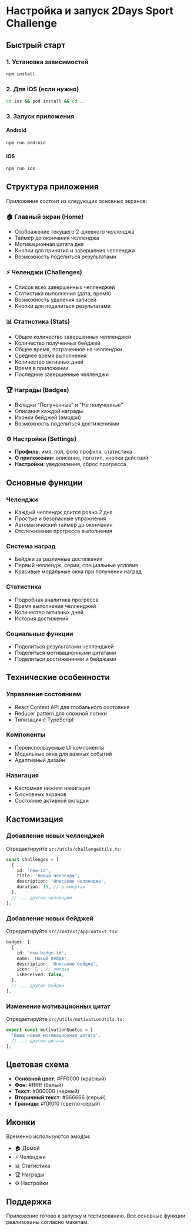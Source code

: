 # Настройка и запуск 2Days Sport Challenge

## Быстрый старт

### 1. Установка зависимостей
```bash
npm install
```

### 2. Для iOS (если нужно)
```bash
cd ios && pod install && cd ..
```

### 3. Запуск приложения

#### Android
```bash
npm run android
```

#### iOS
```bash
npm run ios
```

## Структура приложения

Приложение состоит из следующих основных экранов:

### 🏠 Главный экран (Home)
- Отображение текущего 2-дневного челленджа
- Таймер до окончания челленджа
- Мотивационная цитата дня
- Кнопки для принятия и завершения челленджа
- Возможность поделиться результатами

### ⚡️ Челенджи (Challenges)
- Список всех завершенных челленджей
- Статистика выполнения (дата, время)
- Возможность удаления записей
- Кнопки для поделиться результатами

### 📊 Статистика (Stats)
- Общее количество завершенных челленджей
- Количество полученных бейджей
- Общее время, потраченное на челленджи
- Среднее время выполнения
- Количество активных дней
- Время в приложении
- Последние завершенные челленджи

### 🏆 Награды (Badges)
- Вкладки "Полученные" и "Не полученные"
- Описания каждой награды
- Иконки бейджей (эмодзи)
- Возможность поделиться достижениями

### ⚙️ Настройки (Settings)
- **Профиль**: имя, пол, фото профиля, статистика
- **О приложении**: описание, логотип, кнопки действий
- **Настройки**: уведомления, сброс прогресса

## Основные функции

### Челенджи
- Каждый челлендж длится ровно 2 дня
- Простые и безопасные упражнения
- Автоматический таймер до окончания
- Отслеживание прогресса выполнения

### Система наград
- Бейджи за различные достижения
- Первый челлендж, серии, специальные условия
- Красивые модальные окна при получении наград

### Статистика
- Подробная аналитика прогресса
- Время выполнения челленджей
- Количество активных дней
- История достижений

### Социальные функции
- Поделиться результатами челленджей
- Поделиться мотивационными цитатами
- Поделиться достижениями и бейджами

## Технические особенности

### Управление состоянием
- React Context API для глобального состояния
- Reducer pattern для сложной логики
- Типизация с TypeScript

### Компоненты
- Переиспользуемые UI компоненты
- Модальные окна для важных событий
- Адаптивный дизайн

### Навигация
- Кастомная нижняя навигация
- 5 основных экранов
- Состояние активной вкладки

## Кастомизация

### Добавление новых челленджей
Отредактируйте `src/utils/challengeUtils.ts`:
```typescript
const challenges = [
  {
    id: 'new-id',
    title: 'Новый челлендж',
    description: 'Описание челленджа',
    duration: 15, // в минутах
  },
  // ... другие челленджи
];
```

### Добавление новых бейджей
Отредактируйте `src/context/AppContext.tsx`:
```typescript
badges: [
  {
    id: 'new-badge-id',
    name: 'Новый бейдж',
    description: 'Описание бейджа',
    icon: '🏅', // эмодзи
    isReceived: false,
  },
  // ... другие бейджи
],
```

### Изменение мотивационных цитат
Отредактируйте `src/utils/motivationUtils.ts`:
```typescript
export const motivationQuotes = [
  'Ваша новая мотивационная цитата',
  // ... другие цитаты
];
```

## Цветовая схема

- **Основной цвет**: #FF0000 (красный)
- **Фон**: #ffffff (белый)
- **Текст**: #000000 (черный)
- **Вторичный текст**: #666666 (серый)
- **Границы**: #f0f0f0 (светло-серый)

## Иконки

Временно используются эмодзи:
- 🏠 Домой
- ⚡️ Челенджи
- 📊 Статистика
- 🏆 Награды
- ⚙️ Настройки

## Поддержка

Приложение готово к запуску и тестированию. Все основные функции реализованы согласно макетам.


